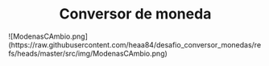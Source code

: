 <h1 align="center"> Conversor de moneda </h1>
![ModenasCAmbio.png](https://raw.githubusercontent.com/heaa84/desafio_conversor_monedas/refs/heads/master/src/img/ModenasCAmbio.png)
